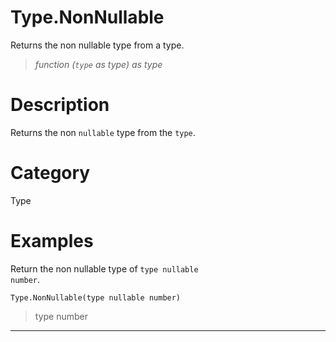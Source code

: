 ﻿# Type.NonNullable
Returns the non nullable type from a type.
> _function (<code>type</code> as type) as type_
# Description 
Returns the non <code>nullable</code> type from the <code>type</code>.

# Category 
Type
# Examples 
Return the non nullable type of <code>type nullable number</code>.
```
Type.NonNullable(type nullable number)
```
> type number
***

